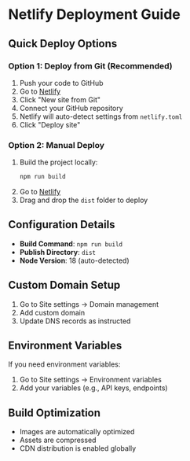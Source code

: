 # Netlify Deployment Guide

## Quick Deploy Options

### Option 1: Deploy from Git (Recommended)
1. Push your code to GitHub
2. Go to [Netlify](https://netlify.com)
3. Click "New site from Git"
4. Connect your GitHub repository
5. Netlify will auto-detect settings from `netlify.toml`
6. Click "Deploy site"

### Option 2: Manual Deploy
1. Build the project locally:
   ```bash
   npm run build
   ```
2. Go to [Netlify](https://netlify.com)
3. Drag and drop the `dist` folder to deploy

## Configuration Details
- **Build Command**: `npm run build`
- **Publish Directory**: `dist`
- **Node Version**: 18 (auto-detected)

## Custom Domain Setup
1. Go to Site settings → Domain management
2. Add custom domain
3. Update DNS records as instructed

## Environment Variables
If you need environment variables:
1. Go to Site settings → Environment variables
2. Add your variables (e.g., API keys, endpoints)

## Build Optimization
- Images are automatically optimized
- Assets are compressed
- CDN distribution is enabled globally
